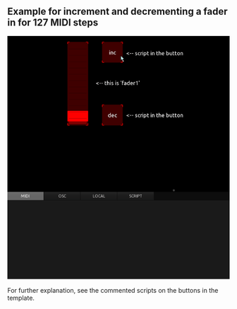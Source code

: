 ## Example for increment and decrementing a fader in for 127 MIDI steps


![incdec](pics/preview.gif)


For further explanation, see the commented scripts on the buttons in the template.
